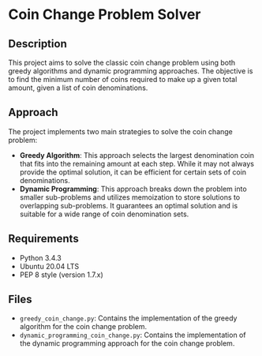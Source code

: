 # Coin Change Problem Solver

## Description
This project aims to solve the classic coin change problem using both greedy algorithms and dynamic programming approaches. The objective is to find the minimum number of coins required to make up a given total amount, given a list of coin denominations.

## Approach
The project implements two main strategies to solve the coin change problem:
- **Greedy Algorithm**: This approach selects the largest denomination coin that fits into the remaining amount at each step. While it may not always provide the optimal solution, it can be efficient for certain sets of coin denominations.
- **Dynamic Programming**: This approach breaks down the problem into smaller sub-problems and utilizes memoization to store solutions to overlapping sub-problems. It guarantees an optimal solution and is suitable for a wide range of coin denomination sets.

## Requirements
- Python 3.4.3
- Ubuntu 20.04 LTS
- PEP 8 style (version 1.7.x)

## Files
- `greedy_coin_change.py`: Contains the implementation of the greedy algorithm for the coin change problem.
- `dynamic_programming_coin_change.py`: Contains the implementation of the dynamic programming approach for the coin change problem.
